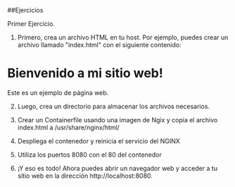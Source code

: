 ##Ejercicios

Primer Ejercicio.

1. Primero, crea un archivo HTML en tu host. Por ejemplo, puedes crear un archivo llamado "index.html" con el siguiente contenido:

<!DOCTYPE html>
<html>
<head>
	<title>Mi sitio web</title>
</head>
<body>
	<h1>Bienvenido a mi sitio web!</h1>
	<p>Este es un ejemplo de página web.</p>
</body>
</html>

2. Luego, crea un directorio para almacenar los archivos necesarios.

3. Crear un Containerfile usando una imagen de Ngix y copia el archivo index.html a /usr/share/nginx/html/

4. Despliega el contenedor y reinicia el servicio del NGINX

5. Utiliza los puertos 8080 con el 80 del contenedor 

6. ¡Y eso es todo! Ahora puedes abrir un navegador web y acceder a tu sitio web en la dirección http://localhost:8080.
